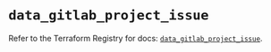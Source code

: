 # `data_gitlab_project_issue`

Refer to the Terraform Registry for docs: [`data_gitlab_project_issue`](https://registry.terraform.io/providers/gitlabhq/gitlab/18.4.1/docs/data-sources/project_issue).

